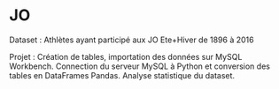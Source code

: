 # JO
Dataset : Athlètes ayant participé aux JO Ete+Hiver de 1896 à 2016  

Projet :  Création de tables, importation des données sur MySQL Workbench. 
Connection du serveur MySQL à Python et conversion des tables en DataFrames Pandas. 
Analyse statistique du dataset.
